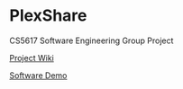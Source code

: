 # PlexShare
CS5617 Software Engineering Group Project

[Project Wiki](https://github.com/ishwargov/PlexShare/wiki)

[Software Demo](https://youtu.be/qAjuYhqLNBo)
